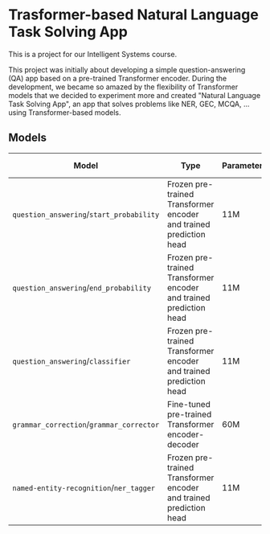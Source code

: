 # Trasformer-based Natural Language Task Solving App

This is a project for our Intelligent Systems course.

This project was initially about developing a simple question-answering (QA) app based on a pre-trained Transformer encoder. During the development, we became so amazed by the flexibility of Transformer models that we decided to experiment more and created "Natural Language Task Solving App", an app that solves problems like NER, GEC, MCQA, ... using Transformer-based models.

## Models

  Model | Type | Parameters | Training data | Training time | Evaluation
---|---|---|---|---|---
`question_answering`/`start_probability` | Frozen pre-trained Transformer encoder and trained prediction head | 11M | SQuAD 2.0 | 12 hours on CPU | _ 
`question_answering`/`end_probability` | Frozen pre-trained Transformer encoder and trained prediction head | 11M | SQuAD 2.0 | 12 hours on CPU | _ 
`question_answering`/`classifier` | Frozen pre-trained Transformer encoder and trained prediction head | 11M | SQuAD 2.0 | 12 hours on CPU | _ 
`grammar_correction`/`grammar_corrector` | Fine-tuned pre-trained Transformer encoder-decoder | 60M | C4_200M | 3 hours on 3080 Ti | _ 
`named-entity-recognition`/`ner_tagger` | Frozen pre-trained Transformer encoder and trained prediction head | 11M | CoNLL-2003 | 6 hours on CPU | _ 
